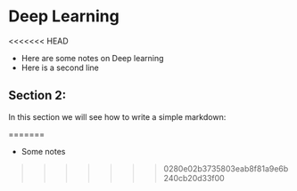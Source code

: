 # Deep Learning
<<<<<<< HEAD
* Here are some notes on Deep learning
* Here is a second line
## Section 2:
In this section we will see how to write a simple markdown:

 
=======
 * Some notes
>>>>>>> 0280e02b3735803eab8f81a9e6b240cb20d33f00

